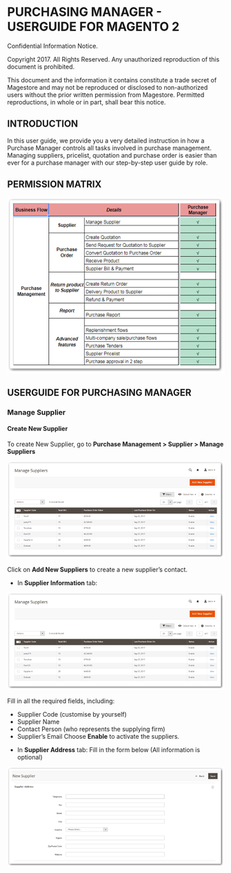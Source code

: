 # PURCHASING MANAGER - USERGUIDE FOR MAGENTO 2


Confidential Information Notice. 

Copyright 2017. All Rights Reserved. Any unauthorized reproduction of this document is prohibited. 

This document and the information it contains constitute a trade secret of Magestore and may not be reproduced or disclosed to non-authorized users without the prior written permission from Magestore. Permitted reproductions, in whole or in part, shall bear this notice.



## INTRODUCTION
In this user guide, we provide you a very detailed instruction in how a Purchase Manager controls all tasks involved in purchase management. Managing suppliers, pricelist, quotation and purchase order is easier than ever for a purchase manager with our step-by-step user guide by role. 

## PERMISSION MATRIX
![purchase manager permission matrix](./image_purchase_manager/image051.png) 

## USERGUIDE FOR PURCHASING MANAGER
###	Manage Supplier
#### Create New Supplier
To create New Supplier, go to **Purchase Management > Supplier > Manage Suppliers**

![create new supplier](./image_purchase_manager/image043.png) 

Click on **Add New Suppliers** to create a new supplier’s contact.

*	In **Supplier Information** tab:

![input supplier information](./image_purchase_manager/image043.png) 

Fill in all the required fields, including: 
  -	Supplier Code (customise by yourself)
  - Supplier Name
  - Contact Person (who represents the supplying firm)
  - Supplier’s Email
	Choose **Enable** to activate the suppliers.
  
*	In **Supplier Address** tab:
Fill in the form below (All information is optional)

![new supplier info form](./image_purchase_manager/image045.png) 
